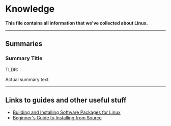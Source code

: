 # Knowledge

**This file contains all information that we've collected about Linux.**

-----

## Summaries

### Summary Title

TLDR:

Actual summary text

-----

## Links to guides and other useful stuff

- [Building and Installing Software Packages for Linux](https://tldp.org/HOWTO/Software-Building-HOWTO.html)
- [Beginner's Guide to Installing from Source](http://moi.vonos.net/linux/beginners-installing-from-source/)
